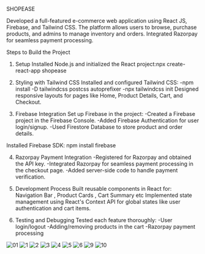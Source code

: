 SHOPEASE

Developed a full-featured e-commerce web application using React JS, Firebase, and Tailwind CSS. The platform allows users to browse, purchase products, and admins to manage inventory and orders. Integrated Razorpay for seamless payment processing.

Steps to Build the Project

1. Setup
   Installed Node.js and initialized the React project:npx create-react-app shopease
   
2. Styling with Tailwind CSS
Installed and configured Tailwind CSS:
-npm install -D tailwindcss postcss autoprefixer
-npx tailwindcss init
Designed responsive layouts for pages like Home, Product Details, Cart, and Checkout.

3. Firebase Integration
Set up Firebase in the project:
-Created a Firebase project in the Firebase Console.
-Added Firebase Authentication for user login/signup.
-Used Firestore Database to store product and order details.

Installed Firebase SDK: npm install firebase

4. Razorpay Payment Integration
-Registered for Razorpay and obtained the API key.
-Integrated Razorpay for seamless payment processing in the checkout page.
-Added server-side code to handle payment verification.

5. Development Process
Built reusable components in React for:
Navigation Bar , Product Cards , Cart Summary etc
Implemented state management using React's Context API for global states like user authentication and cart items.

6. Testing and Debugging
Tested each feature thoroughly:
-User login/logout
-Adding/removing products in the cart
-Razorpay payment processing


![01](https://github.com/user-attachments/assets/accc5d70-86e6-4368-b124-ff8fa621f9ca)
![1](https://github.com/user-attachments/assets/b78cc9d4-fed0-4dc6-8da7-73e3e778d1ce)
![2](https://github.com/user-attachments/assets/f52065b5-09e8-480d-b107-22ea3a4e45ad)
![3](https://github.com/user-attachments/assets/94c7834a-1885-47be-ad9d-82d077b9ea37)
![4](https://github.com/user-attachments/assets/89a129c4-fa59-4e4b-bda9-6253bf97aa2a)
![5](https://github.com/user-attachments/assets/e88512cb-362e-43ef-97b2-66969a64810c)
![6](https://github.com/user-attachments/assets/1bb9ad52-71b0-47ba-8a02-316f98e45f53)
![9](https://github.com/user-attachments/assets/f5eaee70-6f06-4fcc-a2f3-2c07db0000b3)
![10](https://github.com/user-attachments/assets/3ab9721c-617a-4b70-9ac8-e7b3347588a5)


